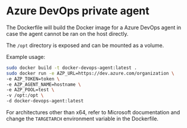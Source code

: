 # Azure DevOps private agent

The Dockerfile will build the Docker image for a Azure DevOps agent in case the agent cannot be ran on the host directly.

The `/opt` directory is exposed and can be mounted as a volume.

Example usage:

```bash
sudo docker build -t docker-devops-agent:latest .
sudo docker run -e AZP_URL=https://dev.azure.com/organization \
-e AZP_TOKEN=token \
-e AZP_AGENT_NAME=hostname \
-e AZP_POOL=test \
-v /opt:/opt \ 
-d docker-devops-agent:latest
```

For architectures other than x64, refer to Microsoft documentation and change the `TARGETARCH` environment variable in the Dockerfile.
